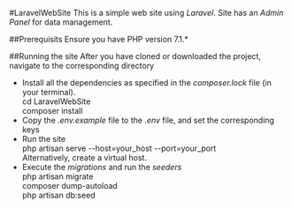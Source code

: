 #LaravelWebSite
 This is a simple web site using <i>Laravel</i>. Site has an <i>Admin Panel</i> for data management.

##Prerequisits
  Ensure you have PHP version 7.1.*
  
 ##Running the site
 After you have cloned or downloaded the project, navigate to the corresponding directory
  <ul>
     <li>
     Install all the dependencies as specified in the <i>composer.lock</i> file (in your terminal). <br/>
     cd LaravelWebSite <br/>
     composer install 
     </li>
     <li>Copy the <i>.env.example</i> file to the <i>.env</i> file, and set the corresponding keys</li>
     <li> Run the site <br/> php artisan serve --host=your_host --port=your_port <br/> Alternatively, create a virtual host. <br/>
     </li>
     <li>Execute the <i>migrations</i> and run the <i>seeders</i> <br/> php artisan migrate
     <br/>composer dump-autoload
     <br/>php artisan db:seed
     </li>
  </ul>   
  
  